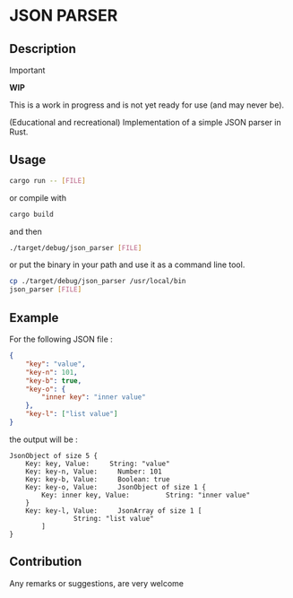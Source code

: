 # JSON PARSER

## Description

> [!IMPORTANT]  
> **WIP**
>
> This is a work in progress and is not yet ready for use (and may never be).

(Educational and recreational) Implementation of a simple JSON parser in Rust.

## Usage

```bash
cargo run -- [FILE]
```

or compile with

```bash
cargo build
```

and then

```bash
./target/debug/json_parser [FILE]
```

or put the binary in your path and use it as a command line tool.

```bash
cp ./target/debug/json_parser /usr/local/bin
json_parser [FILE]
```

## Example

For the following JSON file : 

```json
{
    "key": "value",
    "key-n": 101,
    "key-b": true,
    "key-o": {
        "inner key": "inner value"
    },
    "key-l": ["list value"]
}
```

the output will be :

```
JsonObject of size 5 {
    Key: key, Value:     String: "value"
    Key: key-n, Value:     Number: 101
    Key: key-b, Value:     Boolean: true
    Key: key-o, Value:     JsonObject of size 1 {
        Key: inner key, Value:         String: "inner value"
    }
    Key: key-l, Value:     JsonArray of size 1 [
                String: "list value"
        ]
}
```

## Contribution

Any remarks or suggestions, are very welcome